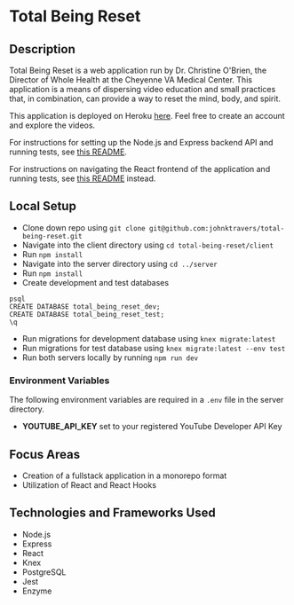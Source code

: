 # Total Being Reset

## Description

Total Being Reset is a web application run by Dr. Christine O'Brien, the Director of Whole Health at the Cheyenne VA Medical Center. This application is a means of dispersing video education and small practices that, in combination, can provide a way to reset the mind, body, and spirit.

This application is deployed on Heroku [here](https://totalbeingreset.herokuapp.com). Feel free to create an account and explore the videos.

For instructions for setting up the Node.js and Express backend API and running tests, see [this README](server/README.md).

For instructions on navigating the React frontend of the application and running tests, see [this README](client/README.md) instead.

## Local Setup

- Clone down repo using `git clone git@github.com:johnktravers/total-being-reset.git`
- Navigate into the client directory using `cd total-being-reset/client`
- Run `npm install`
- Navigate into the server directory using `cd ../server`
- Run `npm install`
- Create development and test databases
```
psql
CREATE DATABASE total_being_reset_dev;
CREATE DATABASE total_being_reset_test;
\q
```
- Run migrations for development database using `knex migrate:latest`
- Run migrations for test database using `knex migrate:latest --env test`
- Run both servers locally by running `npm run dev`

### Environment Variables

The following environment variables are required in a `.env` file in the server directory.
- **YOUTUBE_API_KEY** set to your registered YouTube Developer API Key

## Focus Areas

- Creation of a fullstack application in a monorepo format
- Utilization of React and React Hooks

## Technologies and Frameworks Used

- Node.js
- Express
- React
- Knex
- PostgreSQL
- Jest
- Enzyme
